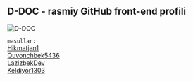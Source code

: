 ## D-DOC - rasmiy GitHub front-end profili

<img src="./public/img/readme.png" alt="D-DOC">

`masullar: ` </br>
<a href="https://github.com/hikmatjan1" target="_blank">Hikmatjan1</a>
</br>
<a href="https://github.com/Quvonchbek5436" target="_blank">Quvonchbek5436</a>
</br>
<a href="https://github.com/LazizbekDev" target="_blank">LazizbekDev</a>
</br>
<a href="https://github.com/Keldiyor1303" target="_blank">Keldiyor1303</a>